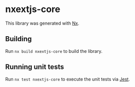# nxextjs-core

This library was generated with [Nx](https://nx.dev).

## Building

Run `nx build nxextjs-core` to build the library.

## Running unit tests

Run `nx test nxextjs-core` to execute the unit tests via [Jest](https://jestjs.io).
